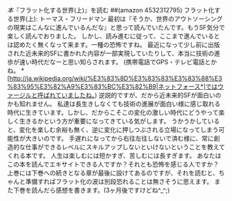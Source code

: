 *本*『フラット化する世界(上)』を読む
 ##(amazon 4532312795)  フラット化する世界(上): トーマス・フリードマン
最初は『そうか、世界のアウトソーシングの現実はこんなに進んでいるんだな』と思って読んでいたんです。もうSF気分で楽しく読んでおりました。
しかし、読み進むに従って、ここまで進んでいるとは認めたく無くなって来ます。一種の恐怖ですね。
最近になって少し前に出版された近未来的SFに書かれた内容が一部実現していたりして、本当に技術の進歩が速い時代だなーと思い知らされます。
(携帯電話でGPS・テレビ電話とかね。 *[http://ja.wikipedia.org/wiki/%E3%83%8D%E3%83%83%E3%83%88%E3%83%95%E3%82%A9%E3%83%BC%E3%82%B9|ネットフォース*]ではウァージルと呼ばれていましたね。)
逆説的ですが、だから近未来的SFが面白いのかも知れません。
私達は長生きしなくても技術の進展が面白い様に感じ取れる時代に生きています。しかし、だからこそこの変化の激しい時代にどうやって楽しく生きるかという方が重要になってきている気がします。
うかうかしていると、変化を楽しむ余裕も無く、逆に変化に押しつぶされる立場になってしまう可能性が大きいのです。
手遅れになってから右往左往しないで済む様に、常に創造的な仕事ができるレベルにスキルアップしないといけないということを教えてくれる本です。
人生は楽しむには短かすぎ、苦しむには長すぎます。
あなたはこの本を読んでエキサイトできる人ですか？それとも恐怖を感じる人ですか？
上巻には下巻への続きとなる章が最後に設けてあるのですが、それを読むと、ちゃんと準備すればフラット化の波は別段恐れることは無さそうに思えます。
また下巻を読んだら感想を書きます。(3ヶ月後ですけどね^_^;)
